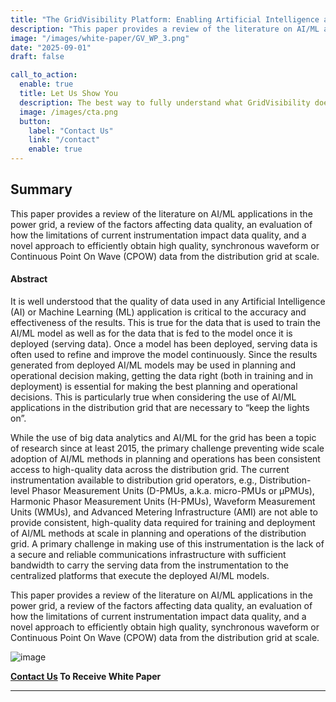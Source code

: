```yaml
---
title: "The GridVisibility Platform: Enabling Artificial Intelligence and Machine Learning in the Distribution Grid"
description: "This paper provides a review of the literature on AI/ML applications in the power grid, a review of the factors affecting data quality, an evaluation of how the limitations of current instrumentation impact data quality, and a novel approach to efficiently obtain high quality, synchronous waveform or Continuous Point On Wave (CPOW) data from the distribution grid at scale."
image: "/images/white-paper/GV_WP_3.png"
date: "2025-09-01"
draft: false

call_to_action:
  enable: true
  title: Let Us Show You
  description: The best way to fully understand what GridVisibility does is to see it...live. That's when the implications of high fidelity, low latency, and continuous distribution come into focus. GridVisibility changes everything!
  image: /images/cta.png
  button:
    label: "Contact Us"
    link: "/contact"
    enable: true
---
```


## Summary

This paper provides a review of the literature on AI/ML applications in the power grid, a review of the factors affecting data quality, an evaluation of how the limitations of current instrumentation impact data quality, and a novel approach to efficiently obtain high quality, synchronous waveform or Continuous Point On Wave (CPOW) data from the distribution grid at scale.

#### Abstract

It is well understood that the quality of data used in any Artificial Intelligence (AI) or Machine Learning (ML) application is critical to the accuracy and effectiveness of the results. This is true for the data that is used to train the AI/ML model as well as for the data that is fed to the model once it is deployed (serving data). Once a model has been deployed, serving data is often used to refine and improve the model continuously. Since the results generated from deployed AI/ML models may be used in planning and operational decision making, getting the data right (both in training and in deployment) is essential for making the best planning and operational decisions. This is particularly true when considering the use of AI/ML applications in the distribution grid that are necessary to “keep the lights on”.
<br>

While the use of big data analytics and AI/ML for the grid has been a topic of research since at least 2015, the primary challenge preventing wide scale adoption of AI/ML methods in planning and operations has been consistent access to high-quality data across the distribution grid. The current instrumentation available to distribution grid operators, e.g., Distribution-level Phasor Measurement Units (D-PMUs, a.k.a. micro-PMUs or µPMUs), Harmonic Phasor Measurement Units (H-PMUs), Waveform Measurement Units (WMUs), and Advanced Metering Infrastructure (AMI) are not able to provide consistent, high-quality data required for training and deployment of AI/ML methods at scale in planning and operations of the distribution grid. A primary challenge in making use of this instrumentation is the lack of a secure and reliable communications infrastructure with sufficient bandwidth to carry the serving data from the instrumentation to the centralized platforms that execute the deployed AI/ML models.
<br>

This paper provides a review of the literature on AI/ML applications in the power grid, a review of the factors affecting data quality, an evaluation of how the limitations of current instrumentation impact data quality, and a novel approach to efficiently obtain high quality, synchronous waveform or Continuous Point On Wave (CPOW) data from the distribution grid at scale.

![image](/images/white-paper/GV_WP_3.png)

**[Contact Us](/contact) To Receive White Paper**

---